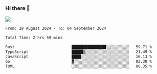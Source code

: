 ### Hi there 👋️

![](https://komarev.com/ghpvc/?username=Loner1024)

<!--START_SECTION:waka-->

```txt
From: 28 August 2024 - To: 04 September 2024

Total Time: 2 hrs 59 mins

Rust                         ███████████████░░░░░░░░░░   59.71 %
TypeScript                   █████▒░░░░░░░░░░░░░░░░░░░   21.49 %
JavaScript                   ████░░░░░░░░░░░░░░░░░░░░░   16.13 %
Go                           ▓░░░░░░░░░░░░░░░░░░░░░░░░   02.30 %
TOML                         ░░░░░░░░░░░░░░░░░░░░░░░░░   00.35 %
```

<!--END_SECTION:waka-->



